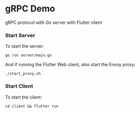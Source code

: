 # gRPC Demo

gRPC protocol with Go server with Flutter client

### Start Server

To start the server:

```
go run server/main.go
```

And if running the Flutter Web client, also start the Envoy proxy:

```
./start_proxy.sh
```

### Start Client

To start the client:

```
cd client && flutter run
```